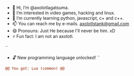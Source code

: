 - 👋 Hi, I’m @axolotlagatsuma.
- 👀 I’m interested in video games, hacking and linux.
- 🌱 I’m currently learning python, javascript, c+ and c++.
- 📫 You can reach me by e-mails. axolotlstank@gmail.com
- 😄 Pronouns: Just He because I'll never be him. xD
- ⚡ Fun fact: I am not an axolotl.

`` 
- 🔓 New programming language unlocked!
``
``` diff
@@ You got: Lua (common) @@
```

